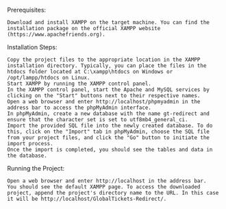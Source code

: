 Prerequisites:

    Download and install XAMPP on the target machine. You can find the installation package on the official XAMPP website (https://www.apachefriends.org).

Installation Steps:

    Copy the project files to the appropriate location in the XAMPP installation directory. Typically, you can place the files in the htdocs folder located at C:\xampp\htdocs on Windows or /opt/lampp/htdocs on Linux.
    Start XAMPP by running the XAMPP control panel.
    In the XAMPP control panel, start the Apache and MySQL services by clicking on the "Start" buttons next to their respective names.
    Open a web browser and enter http://localhost/phpmyadmin in the address bar to access the phpMyAdmin interface.
    In phpMyAdmin, create a new database with the name gt-redirect and ensure that the character set is set to utf8mb4_general_ci.
    Import the provided SQL file into the newly created database. To do this, click on the "Import" tab in phpMyAdmin, choose the SQL file from your project files, and click the "Go" button to initiate the import process.
    Once the import is completed, you should see the tables and data in the database.

Running the Project:

    Open a web browser and enter http://localhost in the address bar.
    You should see the default XAMPP page. To access the downloaded project, append the project's directory name to the URL. In this case it will be http://localhost/GlobalTickets-Redirect/.
